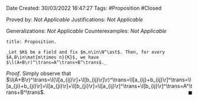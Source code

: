 <br />
<br />

Date Created: 30/03/2022 16:47:27
Tags: #Proposition #Closed 

Proved by: _Not Applicable_
Justifications: _Not Applicable_

Generalizations: _Not Applicable_
Counterexamples: _Not Applicable_

``` ad-Proposition
title: Proposition.

_Let $K$ be a field and fix $m,n\in\N^\ast$. Then, for every $A,B\in\mat{m\times n}{K}$, we have $\l(A+B\r)^\trans=A^\trans+B^\trans$._

```

_Proof_. Simply observe that $\l(A+B\r)^\trans=\l(\l[a_{ij}\r]+\l[b_{ij}\r]\r)^\trans=\l[a_{ij}+b_{ij}\r]^\trans=\l[a_{ji}+b_{ji}\r]=\l[a_{ji}\r]+\l[b_{ji}\r]=\l[a_{ij}\r]^\trans+\l[b_{ij}\r]^\trans=A^\trans+B^\trans$.<span style="float:right;">$\blacksquare$</span>

